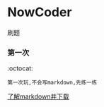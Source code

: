# NowCoder
刷题
### 第一次
:octocat:
```
第一次玩,不会写markdown,先练一练
```
[了解markdown并下载](http://markdownpad.com/)
